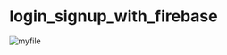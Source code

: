 # login_signup_with_firebase
![myfile]([https://user-images.githubusercontent.com/52455330/139071980-91302a8a-37b1-4196-803e-f91b1de2ee5b.gif](https://designmodo.com/wp-content/uploads/2018/12/login-form.gif))
